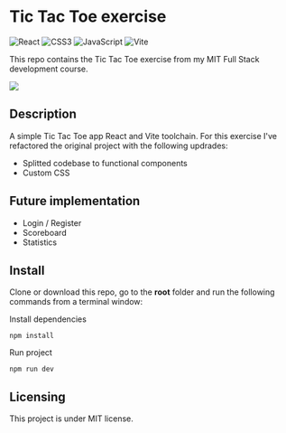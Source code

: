 # Tic Tac Toe exercise

![React](https://img.shields.io/badge/react-%2320232a.svg?style=for-the-badge&logo=react&logoColor=%2361DAFB) ![CSS3](https://img.shields.io/badge/css3-%231572B6.svg?style=for-the-badge&logo=css3&logoColor=white) ![JavaScript](https://img.shields.io/badge/javascript-%23323330.svg?style=for-the-badge&logo=javascript&logoColor=%23F7DF1E) ![Vite](https://img.shields.io/badge/vite-%23646CFF.svg?style=for-the-badge&logo=vite&logoColor=white)

This repo contains the Tic Tac Toe exercise from my MIT Full Stack development course.

<!-- Live demo [here](https://mike-veilleux.github.io/ATM-Exercise/) -->

<!-- <img src="https://github.com/Mike-Veilleux/ATM-Exercise/blob/main/src/assets/ATM_Screenshot.png"> -->
<img src="https://robohash.org/Mike">

## Description

A simple Tic Tac Toe app React and Vite toolchain. For this exercise I've refactored the original project with the following updrades:

- Splitted codebase to functional components
- Custom CSS

## Future implementation

- Login / Register
- Scoreboard
- Statistics

## Install

Clone or download this repo, go to the **root** folder and run the following commands from a terminal window:

Install dependencies

```
npm install
```

Run project

```
npm run dev
```

## Licensing

This project is under MIT license.
